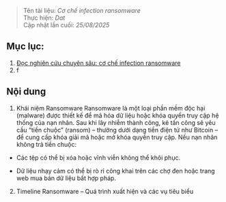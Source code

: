 > Tên tài liệu: _Cơ chế infection ransomware_  
> Thực hiện: _Dat_  
> Cập nhật lần cuối: _25/08/2025_
## Mục lục:
1. [Đọc nghiên cứu chuyên sâu: cơ chế infection ransomware](#a)
2. f

## Nội dung
<a name="a"></a>
1. Khái niệm Ransomware
Ransomware là một loại phần mềm độc hại (malware) được thiết kế để mã hóa dữ liệu hoặc khóa quyền truy cập hệ thống của nạn nhân. Sau khi lây nhiễm thành công, kẻ tấn công sẽ yêu cầu “tiền chuộc” (ransom) – thường dưới dạng tiền điện tử như Bitcoin – để cung cấp khóa giải mã hoặc mở khóa quyền truy cập.
Nếu nạn nhân không trả tiền chuộc:

- Các tệp có thể bị xóa hoặc vĩnh viễn không thể khôi phục.

- Dữ liệu nhạy cảm có thể bị rò rỉ công khai trên các chợ đen hoặc trang web mua bán dữ liệu bất hợp pháp.
<a name="b"></a>
2. Timeline Ransomware – Quá trình xuất hiện và các vụ tiêu biểu




